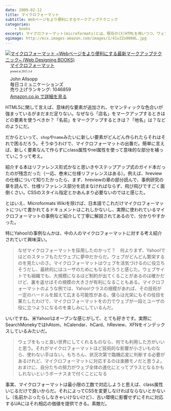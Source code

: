 ```yaml
---
date: 2009-02-12
title: マイクロフォーマット
subtitle: Webページをより便利にするマークアップテクニック
categories: 
    - books
excerpt: マイクロフォーマット(microformats)とは、既存の(X)HTMLを用いつつ、ウェブページの情報により豊かな意味を与え、構造化する仕組みです。ウェブページをマイクロフォーマットに対応させることで、ウェブページ上の情報を、コンピュータでも処理しやすくなります。
ogimage: http://ecx.images-amazon.com/images/I/41vZZo0080L.jpg
---
```


<div class="azlink-box"><div class="azlink-image" style="float:left"><a href="http://www.amazon.co.jp/exec/obidos/ASIN/4839925445/warikiru-22/" name="azlinklink" target="_blank"><img src="http://ecx.images-amazon.com/images/I/41vZZo0080L._SL160_.jpg" alt="マイクロフォーマット ~Webページをより便利にする最新マークアップテクニック~ (Web Designing BOOKS)" style="border:none" /></a></div><div class="azlink-info" style="float:left;margin-left:15px;line-height:120%"><div class="azlink-name" style="margin-bottom:10px;line-height:120%"><a href="http://www.amazon.co.jp/exec/obidos/ASIN/4839925445/warikiru-22/" name="azlinklink" target="_blank">マイクロフォーマット</a><div class="azlink-powered-date" style="font-size:7pt;margin-top:5px;font-family:verdana;line-height:120%">posted at 2015.3.4</div></div><div class="azlink-detail">John Allsopp<br />毎日コミュニケーションズ<br />売り上げランキング: 1046859<br /></div><div class="azlink-link" style="margin-top:5px"><a href="http://www.amazon.co.jp/exec/obidos/ASIN/4839925445/warikiru-22/" target="_blank">Amazon.co.jp で詳細を見る</a></div></div><div class="azlink-footer" style="clear:left"></div></div>

HTML5に関して言えば、意味的な要素が追加され、セマンティックな色合いが強まっているがまだまだ足りない。なぜなら「店名」をマークアップするときはどの要素を使うべきか？「名前」をマークアップするときは？「地名」は？などのようにだ。

だからといって、`shop`や`name`みたいに新しい要素がどんどん作られたらそれはそれで困るだろう。そうゆうわけで、マイクロフォーマットの出番だ。簡単に言えば、新しく要素なんて作らずにclass属性やrel属性を使って意味的な部分を補っていこうって考え。

紹介する本はリファレンス形式かなと思いきやステップアップ式のガイド本だったのが残念だった（一応、巻末に仕様リファレンスはある）。例えば、hreviewの仕様について知りたかったら、まず、hreviewの章の部分読んで、事例研究の章を読んで、仕様リファレンス部分を読まなければならず、飛び飛びですごく面倒くさい。CSSのスタイル指定とかあんまり必要ないのではと感じた。

とはいえ、Microformats Wikiを除けば、日本語でこれだけマイクロフォーマットについて書かれてるドキュメントはこれしかないし、実際に使われているマイクロフォーマットの事例など紹介して丁寧に解説されてあるので、分かりやすかった。

特にYahoo!の事例なんかは、中の人のマイクロフォーマットに対する考え紹介されていて興味深い。

> なぜマイクロフォーマットを採用したのかって？　何よりまず、Yahoo!ではどのスタッフもただウェブに夢中だからだ。ウェブがどんどん繁栄するのを見たいのさ。マイクロフォーマットはウェブを活気づけるのに役立ちそうだし、最終的にはユーザのためにもなるだろうと感じた。ウェブサイトでも組織でも、大規模になるほど制約が出てくることがあるのは確かだけど、裏を返せばその規模の大きさが有利になることもある。マイクロフォーマットのような例では、Yahoo!クラスの規模があれば、その技術が一定のハードルを超えて広まる可能性がある。僕らは光栄にもその役目を果たしたわけで、マイクロフォーマットをの力でウェブが一段とユーザの役に立つようになるのを楽しみにしているんだ。

いいですね、米Yahoo!はオープンな感じがして、とても好きです。実際にSearchMonekyではhAtom、hCalendar、hCard、hReview、XFNをインデックスしているみたいだ。

> ウェブをもっと良い世界にしてくれるものなら、何でも利用した方がいいと思う。それがマイクロフォーマットほど技術的な影響が小さいものなら、使わない手はない。もちろん、状況次第で臨機応変に判断する必要があるけれど、マイクロフォーマットに対応するのは楽勝モノだと思うよ。おまけに、自分たちの努力がウェブ全体の進化にとってプラスとなるかもしれないというボーナスまで付くことになる

事実、マイクロフォーマットは最小限の工数で対応しようと思えば、class属性いじるだけで良いからだ。それによってCSSを変更しなければならないとかないし（名前かぶったらしなきゃいけないけど）、古い環境に影響せずにそれに対応するUAにはそれ相応の価値を提供できる。素敵だ。